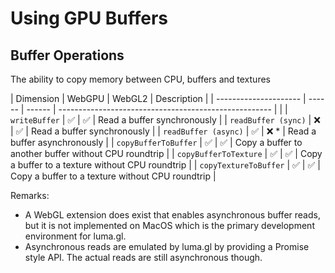 # Using GPU Buffers


## Buffer Operations

The ability to copy memory between CPU, buffers and textures

| Dimension             | WebGPU | WebGL2 | Description                                           |
| --------------------- | ------ | ------ | ----------------------------------------------------- |  |
| `writeBuffer`         | ✅      | ✅      | Read a buffer synchronously                           |
| `readBuffer (sync)`   | ❌      | ✅      | Read a buffer synchronously                           |
| `readBuffer (async)`  | ✅      | ❌ \*   | Read a buffer asynchronously                          |
| `copyBufferToBuffer`  | ✅      | ✅      | Copy a buffer to another buffer without CPU roundtrip |
| `copyBufferToTexture` | ✅      | ✅      | Copy a buffer to a texture without CPU roundtrip      |
| `copyTextureToBuffer` | ✅      | ✅      | Copy a buffer to a texture without CPU roundtrip      |

Remarks:
- A WebGL extension does exist that enables asynchronous buffer reads, but it is not implemented on MacOS which is the primary development environment for luma.gl.
- Asynchronous reads are emulated by luma.gl by providing a Promise style API. The actual reads are still asynchronous though.
